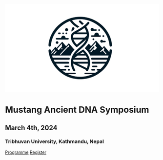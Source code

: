 <!-- _coverpage.md -->

![logo](_media/mustang_microbes_logo.png ':size=500')

# **Mustang Ancient DNA Symposium**
## March 4th, 2024
### Tribhuvan University, Kathmandu, Nepal

[Programme](home.md)
[Register](registration.md)
